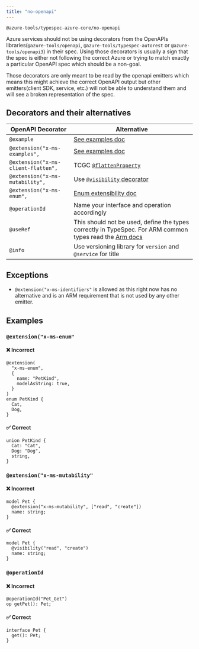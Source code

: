 ```yaml
---
title: "no-openapi"
---
```


```text title="Full name"
@azure-tools/typespec-azure-core/no-openapi
```

Azure services should not be using decorators from the OpenAPIs libraries(`@azure-tools/openapi`, `@azure-tools/typespec-autorest` or `@azure-tools/openapi3`) in their spec.
Using those decorators is usually a sign that the spec is either not following the correct Azure or trying to match exactly a particular OpenAPI spec which should be a non-goal.

Those decorators are only meant to be read by the openapi emitters which means this might achieve the correct OpenAPI output but other emitters(client SDK, service, etc.) will not be able to understand them and will see a broken representation of the spec.

## Decorators and their alternatives

| OpenAPI Decorator                    | Alternative                                                                                                                                                     |
| ------------------------------------ | --------------------------------------------------------------------------------------------------------------------------------------------------------------- |
| `@example`                           | [See examples doc](../../../migrate-swagger/faq/x-ms-examples.md)                                                                                               |
| `@extension("x-ms-examples", `       | [See examples doc](../../../migrate-swagger/faq/x-ms-examples.md)                                                                                               |
| `@extension("x-ms-client-flatten", ` | TCGC [`@flattenProperty`](../../typespec-client-generator-core/reference/decorators#@Azure.ClientGenerator.Core.flattenProperty)                                |
| `@extension("x-ms-mutability", `     | Use [`@visibility` decorator](https://typespec.io/docs/next/standard-library/built-in-decorators#@visibility)                                                   |
| `@extension("x-ms-enum", `           | [Enum extensibility doc](https://azure.github.io/typespec-azure/docs/next/troubleshoot/enum-not-extensible)                                                     |
| `@operationId`                       | Name your interface and operation accordingly                                                                                                                   |
| `@useRef`                            | This should not be used, define the types correctly in TypeSpec. For ARM common types read the [Arm docs](../../../getstarted/azure-resource-manager/step00.md) |
| `@info`                              | Use versioning library for `version` and `@service` for title                                                                                                   |

## Exceptions

- `@extension("x-ms-identifiers"` is allowed as this right now has no alternative and is an ARM requirement that is not used by any other emitter.

## Examples

### `@extension("x-ms-enum"`

#### ❌ Incorrect

```tsp
@extension(
  "x-ms-enum",
  {
    name: "PetKind",
    modelAsString: true,
  }
)
enum PetKind {
  Cat,
  Dog,
}
```

#### ✅ Correct

```tsp
union PetKind {
  Cat: "Cat",
  Dog: "Dog",
  string,
}
```

### `@extension("x-ms-mutability"`

#### ❌ Incorrect

```tsp
model Pet {
  @extension("x-ms-mutability", ["read", "create"])
  name: string;
}
```

#### ✅ Correct

```tsp
model Pet {
  @visibility("read", "create")
  name: string;
}
```

### `@operationId`

#### ❌ Incorrect

```tsp
@operationId("Pet_Get")
op getPet(): Pet;
```

#### ✅ Correct

```tsp
interface Pet {
  get(): Pet;
}
```
